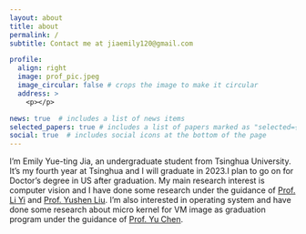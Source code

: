 ```yaml
---
layout: about
title: about
permalink: /
subtitle: Contact me at jiaemily120@gmail.com

profile:
  align: right
  image: prof_pic.jpeg
  image_circular: false # crops the image to make it circular
  address: > 
    <p></p>

news: true  # includes a list of news items
selected_papers: true # includes a list of papers marked as "selected={true}"
social: true  # includes social icons at the bottom of the page
---
```


I’m Emily Yue-ting Jia, an undergraduate student from Tsinghua University. It’s my fourth year at Tsinghua and I will graduate in 2023.I plan to go on for Doctor’s degree in US after graduation.
My main research interest is computer vision and I have done some research under the guidance of [Prof. Li Yi](https://ericyi.github.io) and [Prof. Yushen Liu](https://yushen-liu.github.io). I’m also interested in operating system and have done some research about micro kernel for VM image as graduation program under the guidance of [Prof. Yu Chen](http://soft.cs.tsinghua.edu.cn/~chen/).
